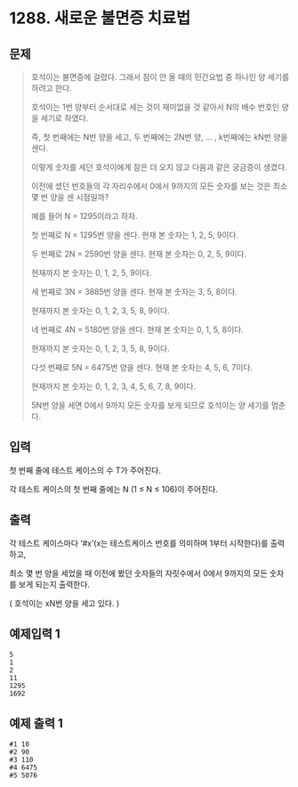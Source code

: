 # 1288. 새로운 불면증 치료법
## 문제
> 호석이는 불면증에 걸렸다. 그래서 잠이 안 올 때의 민간요법 중 하나인 양 세기를 하려고 한다.
>
>호석이는 1번 양부터 순서대로 세는 것이 재미없을 것 같아서 N의 배수 번호인 양을 세기로 하였다.
>
>즉, 첫 번째에는 N번 양을 세고, 두 번째에는 2N번 양, … , k번째에는 kN번 양을 센다.
>
>이렇게 숫자를 세던 호석이에게 잠은 더 오지 않고 다음과 같은 궁금증이 생겼다.
>
>이전에 셌던 번호들의 각 자리수에서 0에서 9까지의 모든 숫자를 보는 것은 최소 몇 번 양을 센 시점일까?
>
>예를 들어 N = 1295이라고 하자.
>
>첫 번째로 N = 1295번 양을 센다. 현재 본 숫자는 1, 2, 5, 9이다.
>
>두 번째로 2N = 2590번 양을 센다. 현재 본 숫자는 0, 2, 5, 9이다.
>
>현재까지 본 숫자는 0, 1, 2, 5, 9이다.
>
>세 번째로 3N = 3885번 양을 센다. 현재 본 숫자는 3, 5, 8이다.
>
>현재까지 본 숫자는 0, 1, 2, 3, 5, 8, 9이다.
>
>네 번째로 4N = 5180번 양을 센다. 현재 본 숫자는 0, 1, 5, 8이다.
>
>현재까지 본 숫자는 0, 1, 2, 3, 5, 8, 9이다.
>
>다섯 번째로 5N = 6475번 양을 센다. 현재 본 숫자는 4, 5, 6, 7이다.
>
>현재까지 본 숫자는 0, 1, 2, 3, 4, 5, 6, 7, 8, 9이다.
>
>5N번 양을 세면 0에서 9까지 모든 숫자를 보게 되므로 호석이는 양 세기를 멈춘다.

## 입력
첫 번째 줄에 테스트 케이스의 수 T가 주어진다.

각 테스트 케이스의 첫 번째 줄에는 N (1 ≤ N ≤ 106)이 주어진다.
## 출력
각 테스트 케이스마다 ‘#x’(x는 테스트케이스 번호를 의미하며 1부터 시작한다)를 출력하고,

최소 몇 번 양을 세었을 때 이전에 봤던 숫자들의 자릿수에서 0에서 9까지의 모든 숫자를 보게 되는지 출력한다.

( 호석이는 xN번 양을 세고 있다. )

## 예제입력 1
```
5
1
2
11
1295
1692
```
## 예제 출력 1
```
#1 10
#2 90
#3 110
#4 6475
#5 5076
```